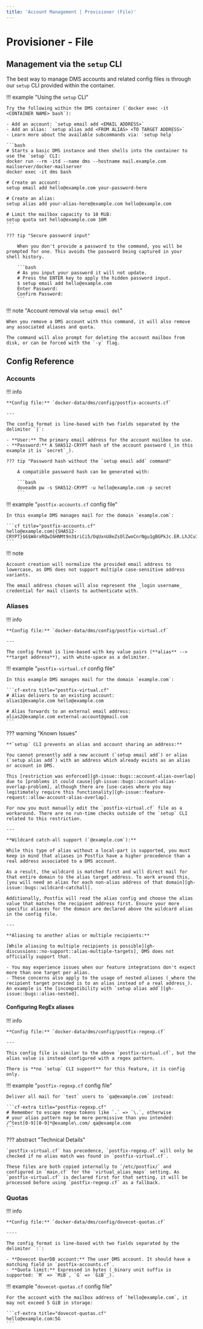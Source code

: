 ```yaml
---
title: 'Account Management | Provisioner (File)'
---
```


# Provisioner - File

## Management via the `setup` CLI

The best way to manage DMS accounts and related config files is through our `setup` CLI provided within the container.

!!! example "Using the `setup` CLI"

    Try the following within the DMS container (`docker exec -it <CONTAINER NAME> bash`):

    - Add an account: `setup email add <EMAIL ADDRESS>`
    - Add an alias: `setup alias add <FROM ALIAS> <TO TARGET ADDRESS>`
    - Learn more about the available subcommands via: `setup help`

    ```bash
    # Starts a basic DMS instance and then shells into the container to use the `setup` CLI:
    docker run --rm -itd --name dms --hostname mail.example.com mailserver/docker-mailserver
    docker exec -it dms bash

    # Create an account:
    setup email add hello@example.com your-password-here

    # Create an alias:
    setup alias add your-alias-here@example.com hello@example.com

    # Limit the mailbox capacity to 10 MiB:
    setup quota set hello@example.com 10M
    ```

    ??? tip "Secure password input"

        When you don't provide a password to the command, you will be prompted for one. This avoids the password being captured in your shell history.

        ```bash
        # As you input your password it will not update.
        # Press the ENTER key to apply the hidden password input.
        $ setup email add hello@example.com
        Enter Password:
        Confirm Password:
        ```

!!! note "Account removal via `setup email del`"

    When you remove a DMS account with this command, it will also remove any associated aliases and quota.

    The command will also prompt for deleting the account mailbox from disk, or can be forced with the `-y` flag.

## Config Reference

### Accounts

!!! info

    **Config file:** `docker-data/dms/config/postfix-accounts.cf`

    ---

    The config format is line-based with two fields separated by the delimiter `|`:

    - **User:** The primary email address for the account mailbox to use.
    - **Password:** A SHA512-CRYPT hash of the account password (_in this example it is `secret`_).

    ??? tip "Password hash without the `setup email add` command"

        A compatible password hash can be generated with:

        ```bash
        doveadm pw -s SHA512-CRYPT -u hello@example.com -p secret
        ```

!!! example "`postfix-accounts.cf` config file"

    In this example DMS manages mail for the domain `example.com`:

    ```cf title="postfix-accounts.cf"
    hello@example.com|{SHA512-CRYPT}$6$W4rxRQwI6HNMt9n3$riCi5/OqUxnU8eZsOlZwoCnrNgu1gBGPkJc.ER.LhJCu7sOg9i1kBrRIistlBIp938GdBgMlYuoXYUU5A4Qiv0
    ```

!!! note

    Account creation will normalize the provided email address to lowercase, as DMS does not support multiple case-sensitive address variants.

    The email address chosen will also represent the _login username_ credential for mail clients to authenticate with.

### Aliases

!!! info

    **Config file:** `docker-data/dms/config/postfix-virtual.cf`

    ---

    The config format is line-based with key value pairs (**alias** --> **target address**), with white-space as a delimiter.

!!! example "`postfix-virtual.cf` config file"

    In this example DMS manages mail for the domain `example.com`:

    ```cf-extra title="postfix-virtual.cf"
    # Alias delivers to an existing account:
    alias1@example.com hello@example.com

    # Alias forwards to an external email address:
    alias2@example.com external-account@gmail.com
    ```

??? warning "Known Issues"

    **`setup` CLI prevents an alias and account sharing an address:**

    You cannot presently add a new account (`setup email add`) or alias (`setup alias add`) with an address which already exists as an alias or account in DMS.

    This [restriction was enforced][gh-issue::bugs::account-alias-overlap] due to [problems it could cause][gh-issue::bugs::account-alias-overlap-problem], although there are [use-cases where you may legitimately require this functionality][gh-issue::feature-request::allow-account-alias-overlap].

    For now you must manually edit the `postfix-virtual.cf` file as a workaround. There are no run-time checks outside of the `setup` CLI related to this restriction.

    ---

    **Wildcard catch-all support (`@example.com`):**

    While this type of alias without a local-part is supported, you must keep in mind that aliases in Postfix have a higher precedence than a real address associated to a DMS account.

    As a result, the wildcard is matched first and will direct mail for that entire domain to the alias target address. To work around this, [you will need an alias for each non-alias address of that domain][gh-issue::bugs::wildcard-catchall].

    Additionally, Postfix will read the alias config and choose the alias value that matches the recipient address first. Ensure your more specific aliases for the domain are declared above the wildcard alias in the config file.

    ---

    **Aliasing to another alias or multiple recipients:**

    [While aliasing to multiple recipients is possible][gh-discussions::no-support::alias-multiple-targets], DMS does not officially support that.

    - You may experience issues when our feature integrations don't expect more than one target per alias.
    - These concerns also apply to the usage of nested aliases (_where the recipient target provided is to an alias instead of a real address_). An example is the [incompatibility with `setup alias add`][gh-issue::bugs::alias-nested].

#### Configuring RegEx aliases

!!! info

    **Config file:** `docker-data/dms/config/postfix-regexp.cf`

    ---

    This config file is similar to the above `postfix-virtual.cf`, but the alias value is instead configured with a regex pattern.

    There is **no `setup` CLI support** for this feature, it is config only.

!!! example "`postfix-regexp.cf` config file"

    Deliver all mail for `test` users to `qa@example.com` instead:

    ```cf-extra title="postfix-regexp.cf"
    # Remember to escape regex tokens like `.` => `\.`, otherwise
    # your alias pattern may be more permissive than you intended:
    /^test[0-9][0-9]*@example\.com/ qa@example.com
    ```

??? abstract "Technical Details"

    `postfix-virtual.cf` has precedence, `postfix-regexp.cf` will only be checked if no alias match was found in `postfix-virtual.cf`.

    These files are both copied internally to `/etc/postfix/` and configured in `main.cf` for the `virtual_alias_maps` setting. As `postfix-virtual.cf` is declared first for that setting, it will be processed before using `postfix-regexp.cf` as a fallback.

### Quotas

!!! info

    **Config file:** `docker-data/dms/config/dovecot-quotas.cf`

    ----

    The config format is line-based with two fields separated by the delimiter `:`:

    - **Dovecot UserDB account:** The user DMS account. It should have a matching field in `postfix-accounts.cf`.
    - **Quota limit:** Expressed in bytes (_binary unit suffix is supported: `M` => `MiB`, `G` => `GiB`_).

!!! example "`dovecot-quotas.cf` config file"

    For the account with the mailbox address of `hello@example.com`, it may not exceed 5 GiB in storage:

    ```cf-extra title="dovecot-quotas.cf"
    hello@example.com:5G
    ```

[gh-issue::feature-request::allow-account-alias-overlap]: https://github.com/docker-mailserver/docker-mailserver/issues/3528
[gh-issue::bugs::account-alias-overlap-problem]: https://github.com/docker-mailserver/docker-mailserver/issues/3350#issuecomment-1550528898
[gh-issue::bugs::account-alias-overlap]: https://github.com/docker-mailserver/docker-mailserver/issues/3022#issuecomment-1807816689
[gh-issue::bugs::wildcard-catchall]: https://github.com/docker-mailserver/docker-mailserver/issues/3022#issuecomment-1610452561
[gh-issue::bugs::alias-nested]: https://github.com/docker-mailserver/docker-mailserver/issues/3622#issuecomment-1794504849
[gh-discussions::no-support::alias-multiple-targets]: https://github.com/orgs/docker-mailserver/discussions/3805#discussioncomment-8215417

